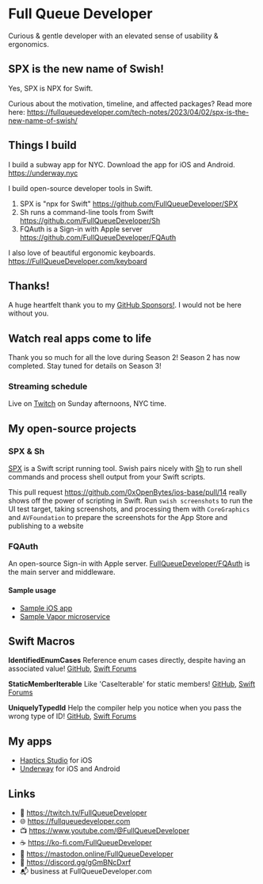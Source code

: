 # Full Queue Developer

Curious & gentle developer with an elevated sense of usability & ergonomics.

## SPX is the new name of Swish! 

Yes, SPX is NPX for Swift.

Curious about the motivation, timeline, and affected packages? Read more here:
https://fullqueuedeveloper.com/tech-notes/2023/04/02/spx-is-the-new-name-of-swish/


## Things I build

I build a subway app for NYC. Download the app for iOS and Android. https://underway.nyc

I build open-source developer tools in Swift. 
1. SPX is "npx for Swift" https://github.com/FullQueueDeveloper/SPX
2. Sh runs a command-line tools from Swift https://github.com/FullQueueDeveloper/Sh
3. FQAuth is a Sign-in with Apple server https://github.com/FullQueueDeveloper/FQAuth

I also love of beautiful ergonomic keyboards. https://FullQueueDeveloper.com/keyboard

## Thanks!
A huge heartfelt thank you to my [GitHub Sponsors!](https://github.com/sponsors/FullQueueDeveloper). I would not be here without you.

## Watch real apps come to life

Thank you so much for all the love during Season 2! Season 2 has now completed. Stay tuned for details on Season 3!



### Streaming schedule

Live on [Twitch](https://twitch.tv/FullQueueDeveloper) on Sunday afternoons, NYC time.

## My open-source projects 

### SPX & Sh



[SPX](https://github.com/FullQueueDeveloper/SPX) is a Swift script running tool. Swish pairs nicely with [Sh](https://github.com/FullQueueDeveloper/Sh) to run shell commands and process shell output from your Swift scripts.

This pull request https://github.com/0xOpenBytes/ios-base/pull/14 really shows off the power of scripting in Swift. Run `swish screenshots` to run the UI test target, taking screenshots, and processing them with `CoreGraphics` and `AVFoundation` to prepare the screenshots for the App Store and publishing to a website



### FQAuth

An open-source Sign-in with Apple server. [FullQueueDeveloper/FQAuth](https://github.com/FullQueueDeveloper/FQAuth) is the main server and middleware. 

#### Sample usage

- [Sample iOS app](https://github.com/FullQueueDeveloper/FQAuth-Sample-iOS) 
- [Sample Vapor microservice](https://github.com/FullQueueDeveloper/FQAuth-Sample-Microservice)

## Swift Macros

**IdentifiedEnumCases**
Reference enum cases directly, despite having an associated value!
[GitHub](https://github.com/FullQueueDeveloper/IdentifiedEnumCases.git), [Swift Forums](https://forums.swift.org/t/introducing-identifiedenumcases-swift-macro/65443)

**StaticMemberIterable**
Like 'CaseIterable' for static members!
[GitHub](https://github.com/FullQueueDeveloper/StaticMemberIterable.git), [Swift Forums](https://forums.swift.org/t/introducing-staticmemberiterable-swift-macro/65454)

**UniquelyTypedId**
Help the compiler help you notice when you pass the wrong type of ID!
[GitHub](https://github.com/FullQueueDeveloper/UniquelyTypedId), [Swift Forums](https://forums.swift.org/t/introducing-uniquelytypedid-swift-macro/65439)

## My apps

- [Haptics Studio](https://FullQueueDeveloper.com/haptics-studio) for iOS
- [Underway](https://underway.nyc) for iOS and Android



## Links
- 🔭 https://twitch.tv/FullQueueDeveloper
- 🌐 https://fullqueuedeveloper.com
- 📺 https://www.youtube.com/@FullQueueDeveloper
- ☕️ https://ko-fi.com/FullQueueDeveloper
- 🐘 https://mastodon.online/FullQueueDeveloper
- 💬 https://discord.gg/gGmBNcDxrf
- 📬 business at FullQueueDeveloper.com
